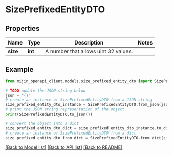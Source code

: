 # SizePrefixedEntityDTO


## Properties

Name | Type | Description | Notes
------------ | ------------- | ------------- | -------------
**size** | **int** | A number that allows uint 32 values. | 

## Example

```python
from mijin_openapi_client.models.size_prefixed_entity_dto import SizePrefixedEntityDTO

# TODO update the JSON string below
json = "{}"
# create an instance of SizePrefixedEntityDTO from a JSON string
size_prefixed_entity_dto_instance = SizePrefixedEntityDTO.from_json(json)
# print the JSON string representation of the object
print(SizePrefixedEntityDTO.to_json())

# convert the object into a dict
size_prefixed_entity_dto_dict = size_prefixed_entity_dto_instance.to_dict()
# create an instance of SizePrefixedEntityDTO from a dict
size_prefixed_entity_dto_from_dict = SizePrefixedEntityDTO.from_dict(size_prefixed_entity_dto_dict)
```
[[Back to Model list]](../README.md#documentation-for-models) [[Back to API list]](../README.md#documentation-for-api-endpoints) [[Back to README]](../README.md)


